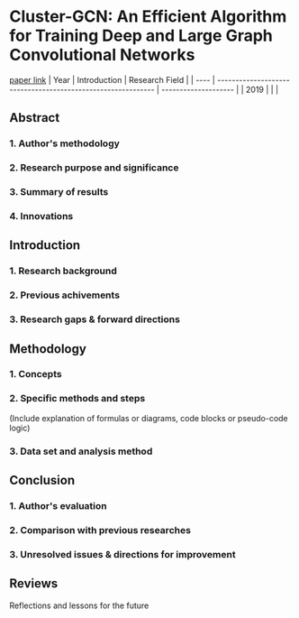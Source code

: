# Cluster-GCN: An Efficient Algorithm for Training Deep and Large Graph Convolutional Networks
[paper link](https://arxiv.org/pdf/1905.07953) 
| Year | Introduction                                                         | Research Field                 |
| ---- | ------------------------------------------------------------ | -------------------- |
| 2019 |          |           |

## Abstract
### 1. Author's methodology 

### 2. Research purpose and significance

### 3. Summary of results 

### 4. Innovations

## Introduction
### 1. Research background 

### 2. Previous achivements

### 3. Research gaps & forward directions 

## Methodology
### 1. Concepts

### 2. Specific methods and steps
(Include explanation of formulas or diagrams, code blocks or pseudo-code logic)

### 3. Data set and analysis method

## Conclusion
### 1. Author's evaluation

### 2. Comparison with previous researches

### 3. Unresolved issues & directions for improvement

## Reviews
Reflections and lessons for the future

